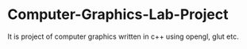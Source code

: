 # Computer-Graphics-Lab-Project
It is project of computer graphics written in c++ using opengl, glut etc.
